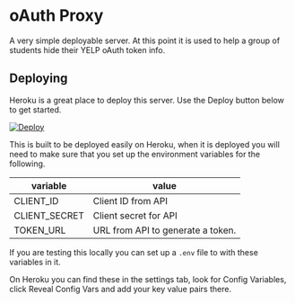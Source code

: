 # oAuth Proxy

A very simple deployable server. At this point it is used to help a group of students hide their YELP oAuth token info.

## Deploying

Heroku is a great place to deploy this server. Use the Deploy button below to get started.

[![Deploy](https://www.herokucdn.com/deploy/button.svg)](https://heroku.com/deploy)


This is built to be deployed easily on Heroku, when it is deployed you will need to make sure that you set up the environment variables for the following.

variable | value
---  | ---
CLIENT_ID | Client ID from API
CLIENT_SECRET | Client secret for API
TOKEN_URL | URL from API to generate a token. 

If you are testing this locally you can set up a `.env` file to with these variables in it.

On Heroku you can find these in the settings tab, look for Config Variables, click Reveal Config Vars and add your key value pairs there. 

